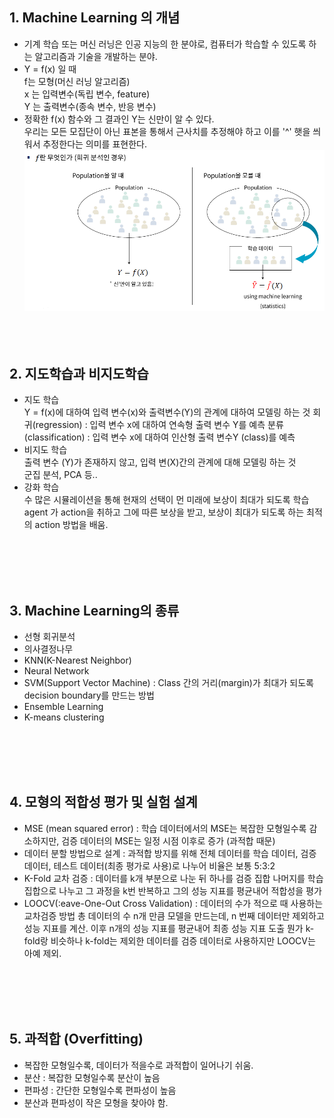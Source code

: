 ## 1. Machine Learning 의 개념

- 기계 학습 또는 머신 러닝은 인공 지능의 한 분야로, 컴퓨터가 학습할 수 있도록 하는 알고리즘과 기술을 개발하는 분야.
- Y = f(x) 일 때  
  f는 모형(머신 러닝 알고리즘)  
  x 는 입력변수(독립 변수, feature)  
  Y 는 출력변수(종속 변수, 반응 변수)  
- 정확한 f(x) 함수와 그 결과인 Y는 신만이 알 수 있다.  
  우리는 모든 모집단이 아닌 표본을 통해서 근사치를 추정해야 하고 이를 '^' 햇을 씌워서 추정한다는 의미를 표현한다.
<img src="https://github.com/kimhagyeong/Tech_Diary/blob/main/static/%E1%84%86%E1%85%A5%E1%84%89%E1%85%B5%E1%86%AB%E1%84%85%E1%85%A5%E1%84%82%E1%85%B5%E1%86%BC%E1%84%80%E1%85%A2%E1%84%8B%E1%85%AD%20%E1%84%92%E1%85%A2%E1%86%BA.png"
     width="700"/>
<br/><br/><br/><br/>     
      
## 2. 지도학습과 비지도학습
- 지도 학습  
  Y = f(x)에 대하여 입력 변수(x)와 출력변수(Y)의 관계에 대하여 모델링 하는 것
  회귀(regression) : 입력 변수 x에 대하여 연속형 출력 변수 Y를 예측
  분류(classification) : 입력 변수 x에 대하여 인산형 출력 변수Y (class)를 예측
- 비지도 학습  
  출력 변수 (Y)가 존재하지 않고, 입력 변(X)간의 관계에 대해 모델링 하는 것  
  군집 분석, PCA 등..
- 강화 학습  
  수 많은 시뮬레이션을 통해 현재의 선택이 먼 미래에 보상이 최대가 되도록 학습
  agent 가 action을 취하고 그에 따른 보상을 받고, 보상이 최대가 되도록 하는 최적의 action 방법을 배움.
  
<br/><br/><br/><br/>    

## 3. Machine Learning의 종류
- 선형 회귀분석
- 의사결정나무
- KNN(K-Nearest Neighbor)
- Neural Network
- SVM(Support Vector Machine) : Class 간의 거리(margin)가 최대가 되도록 decision boundary를 만드는 방법
- Ensemble Learning
- K-means clustering

<br/><br/><br/><br/>      
      
## 4. 모형의 적합성 평가 및 실험 설계
- MSE (mean squared error) : 
  학습 데이터에서의 MSE는 복잡한 모형일수록 감소하지만, 검증 데이터의 MSE는 일정 시점 이후로 증가 (과적합 때문)
- 데이터 분할 방법으로 설계 : 
  과적합 방지를 위해 전체 데이터를 학습 데이터, 검증 데이터, 테스트 데이터(최종 평가로 사용)로 나누어 비율은 보통 5:3:2
- K-Fold 교차 검증 : 
  데이터를 k개 부분으로 나눈 뒤 하나를 검증 집합 나머지를 학습 집합으로 나누고 그 과정을 k번 반복하고 그의 성능 지표를 평균내어 적합성을 평가
- LOOCV(:eave-One-Out Cross Validation) : 
  데이터의 수가 적으로 때 사용하는 교차검증 방법
  총 데이터의 수 n개 만큼 모델을 만드는데, n 번째 데이터만 제외하고 성능 지표를 계산. 이후 n개의 성능 지표를 평균내어 최종 성능 지표 도출
  뭔가 k-fold랑 비슷하나 k-fold는 제외한 데이터를 검증 데이터로 사용하지만 LOOCV는 아예 제외.

<br/><br/><br/><br/>
    
## 5. 과적합 (Overfitting)
- 복잡한 모형일수록, 데이터가 적을수로 과적합이 일어나기 쉬움.
- 분산 : 복잡한 모형일수록 분산이 높음
- 편파성 : 간단한 모형일수록 편파성이 높음
- 분산과 편파성이 작은 모형을 찾아야 함.
